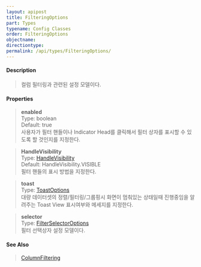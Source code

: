 ```yaml
---
layout: apipost
title: FilteringOptions
part: Types
typename: Config Classes
order: FilteringOptions
objectname: 
directiontype: 
permalink: /api/types/FilteringOptions/
---
```


#### Description

> 컬럼 필터링과 관련된 설정 모델이다.

#### Properties

> **enabled**  
> Type: boolean  
> Default: true  
> 사용자가 필터 핸들이나 Indicator Head를 클릭해서 필터 상자를 표시할 수 있도록 할 것인지를 지정한다.  

> **HandleVisibility**  
> Type: [HandleVisibility](/api/types/HandleVisibility/)  
> Default: HandleVisibility.VISIBLE  
> 필터 핸들의 표시 방법을 지정한다.  

> **toast**  
> Type: [ToastOptions](/api/types/ToastOptions/)  
> 대량 데이터셋의 정렬/필터링/그룹핑시 화면이 멈춰있는 상태일때 진행중임을 알려주는 Toast View 표시여부와 메세지를 지정한다.  

> **selector**  
> Type: [FilterSelectorOptions](/api/types/FilterSelectorOptions/)  
> 필터 선택상자 설정 모델이다.  

#### See Also

> [ColumnFiltering](http://demo.realgrid.net/Demo/ColumnFiltering)
